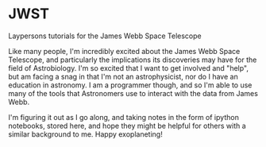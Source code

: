 # JWST
Laypersons tutorials for the James Webb Space Telescope

Like many people, I'm incredibly excited about the James Webb Space Telescope, and particularly the implications its discoveries may have for the field of Astrobiology. I'm so excited that I want to get involved and "help", but am facing a snag in that I'm not an astrophysicist, nor do I have an education in astronomy. I am a programmer though, and so I'm able to use many of the tools that Astronomers use to interact with the data from James Webb.

I'm figuring it out as I go along, and taking notes in the form of ipython notebooks, stored here, and hope they might be helpful for others with a similar background to me. Happy exoplaneting!
